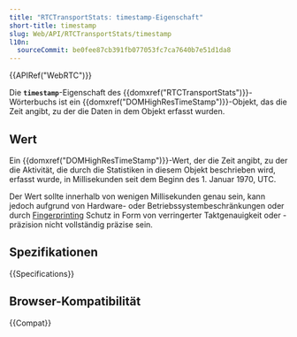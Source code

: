 ```yaml
---
title: "RTCTransportStats: timestamp-Eigenschaft"
short-title: timestamp
slug: Web/API/RTCTransportStats/timestamp
l10n:
  sourceCommit: be0fee87cb391fb077053fc7ca7640b7e51d1da8
---
```


{{APIRef("WebRTC")}}

Die **`timestamp`**-Eigenschaft des {{domxref("RTCTransportStats")}}-Wörterbuchs ist ein {{domxref("DOMHighResTimeStamp")}}-Objekt, das die Zeit angibt, zu der die Daten in dem Objekt erfasst wurden.

## Wert

Ein {{domxref("DOMHighResTimeStamp")}}-Wert, der die Zeit angibt, zu der die Aktivität, die durch die Statistiken in diesem Objekt beschrieben wird, erfasst wurde, in Millisekunden seit dem Beginn des 1. Januar 1970, UTC.

Der Wert sollte innerhalb von wenigen Millisekunden genau sein, kann jedoch aufgrund von Hardware- oder Betriebssystembeschränkungen oder durch [Fingerprinting](/de/docs/Glossary/Fingerprinting) Schutz in Form von verringerter Taktgenauigkeit oder -präzision nicht vollständig präzise sein.

## Spezifikationen

{{Specifications}}

## Browser-Kompatibilität

{{Compat}}
